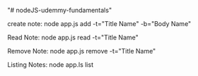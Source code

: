 "# nodeJS-udemmy-fundamentals" 

create note:
node app.js add -t="Title Name" -b="Body Name"


Read Note:
node app.js read -t="Title Name"


Remove Note:
node app.js remove -t="Title Name"


Listing Notes:
node app.ls list
